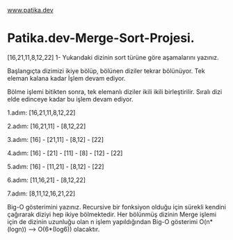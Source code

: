 www.patika.dev
# Patika.dev-Merge-Sort-Projesi.

[16,21,11,8,12,22]
1- Yukarıdaki dizinin sort türüne göre aşamalarını yazınız.

Başlangıçta dizimizi ikiye bölüp, bölünen diziler tekrar bölünüyor. Tek eleman kalana kadar İşlem devam ediyor.

Bölme işlemi bitikten sonra, tek elemanlı diziler ikili ikili birleştirilir. Sıralı dizi elde edinceye kadar bu işlem devam ediyor.

1.adım: [16,21,11,8,12,22]

2.adım: [16,21,11] - [8,12,22]

3.adım: [16] - [21,11] - [8,12] - [22]

4.adım: [16] - [21] - [11] - [8] - [12] - [22]

5.adım: [16] - [11,21] - [8,12] - [22]

6.adım: [11,16,21] - [8,12,22]

7.adım: [8,11,12,16,21,22]

Big-O gösterimini yazınız.
Recursive bir fonksiyon olduğu için sürekli kendini çağırarak diziyi hep ikiye bölmektedir. Her bölünmüş dizinin Merge işlemi için de dizinin uzunluğu olan n işlem yapıldığından
Big-O gösterimi O(n*(logn)) --> O(6*(log6)) olacaktır.
